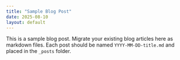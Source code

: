 ```yaml
---
title: "Sample Blog Post"
date: 2025-08-10
layout: default
---
```


This is a sample blog post. Migrate your existing blog articles here as markdown files. Each post should be named `YYYY-MM-DD-title.md` and placed in the `_posts` folder.
